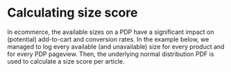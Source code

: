 # Calculating size score

In ecommerce, the available sizes on a PDP have a significant impact on (potential) add-to-cart and conversion rates. In the example below, we managed to log every available (and unavailable) size for every product and for every PDP pageview. Then, the underlying normal distribution PDF is used to calculate a size score per article.
